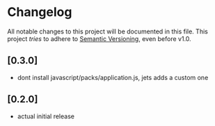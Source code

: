 # Changelog

All notable changes to this project will be documented in this file.
This project *tries* to adhere to [Semantic Versioning](http://semver.org/), even before v1.0.

## [0.3.0]
- dont install javascript/packs/application.js, jets adds a custom one

## [0.2.0]
- actual initial release
